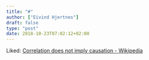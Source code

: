 ```yaml
---
title: "#"
author: ["Eivind Hjertnes"]
draft: false
type: "post"
date: 2018-10-23T07:02:12+02:00
---
```


Liked:
[Correlation
does not imply causation - Wikipedia](https://en.wikipedia.org/wiki/Correlation%5Fdoes%5Fnot%5Fimply%5Fcausation)
